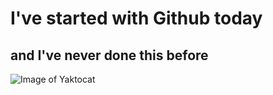# I've started with Github today

## and I've never done this before

![Image of Yaktocat](https://octodex.github.com/images/yaktocat.png)

